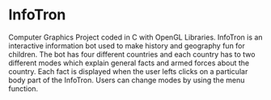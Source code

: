 # InfoTron
Computer Graphics Project coded in C with OpenGL Libraries.
InfoTron is an interactive information bot used to make history and geography fun for children. The bot has four different countries and each country has to two different modes which explain general facts and armed forces about the country. Each fact is displayed when the user lefts clicks on a particular body part of the InfoTron. Users can change modes by using the menu function. 


